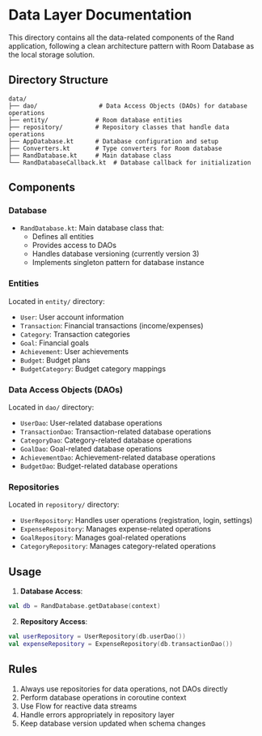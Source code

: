 # Data Layer Documentation

This directory contains all the data-related components of the Rand application, following a clean architecture pattern with Room Database as the local storage solution.

## Directory Structure

```
data/
├── dao/                 # Data Access Objects (DAOs) for database operations
├── entity/             # Room database entities
├── repository/         # Repository classes that handle data operations
├── AppDatabase.kt      # Database configuration and setup
├── Converters.kt       # Type converters for Room database
├── RandDatabase.kt     # Main database class
└── RandDatabaseCallback.kt  # Database callback for initialization
```

## Components

### Database
- `RandDatabase.kt`: Main database class that:
  - Defines all entities
  - Provides access to DAOs
  - Handles database versioning (currently version 3)
  - Implements singleton pattern for database instance

### Entities
Located in `entity/` directory:
- `User`: User account information
- `Transaction`: Financial transactions (income/expenses)
- `Category`: Transaction categories
- `Goal`: Financial goals
- `Achievement`: User achievements
- `Budget`: Budget plans
- `BudgetCategory`: Budget category mappings

### Data Access Objects (DAOs)
Located in `dao/` directory:
- `UserDao`: User-related database operations
- `TransactionDao`: Transaction-related database operations
- `CategoryDao`: Category-related database operations
- `GoalDao`: Goal-related database operations
- `AchievementDao`: Achievement-related database operations
- `BudgetDao`: Budget-related database operations

### Repositories
Located in `repository/` directory:
- `UserRepository`: Handles user operations (registration, login, settings)
- `ExpenseRepository`: Manages expense-related operations
- `GoalRepository`: Manages goal-related operations
- `CategoryRepository`: Manages category-related operations

## Usage

1. **Database Access**:
```kotlin
val db = RandDatabase.getDatabase(context)
```

2. **Repository Access**:
```kotlin
val userRepository = UserRepository(db.userDao())
val expenseRepository = ExpenseRepository(db.transactionDao())
```

## Rules

1. Always use repositories for data operations, not DAOs directly
2. Perform database operations in coroutine context
3. Use Flow for reactive data streams
4. Handle errors appropriately in repository layer
5. Keep database version updated when schema changes

